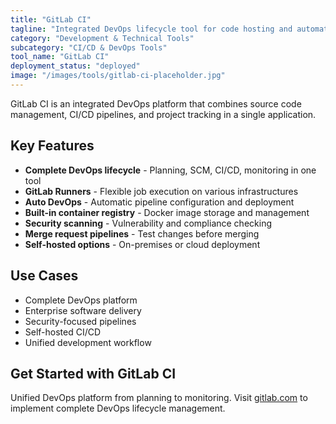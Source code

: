 ```yaml
---
title: "GitLab CI"
tagline: "Integrated DevOps lifecycle tool for code hosting and automation pipelines"
category: "Development & Technical Tools"
subcategory: "CI/CD & DevOps Tools"
tool_name: "GitLab CI"
deployment_status: "deployed"
image: "/images/tools/gitlab-ci-placeholder.jpg"
---
```

GitLab CI is an integrated DevOps platform that combines source code management, CI/CD pipelines, and project tracking in a single application.

## Key Features

- **Complete DevOps lifecycle** - Planning, SCM, CI/CD, monitoring in one tool
- **GitLab Runners** - Flexible job execution on various infrastructures
- **Auto DevOps** - Automatic pipeline configuration and deployment
- **Built-in container registry** - Docker image storage and management
- **Security scanning** - Vulnerability and compliance checking
- **Merge request pipelines** - Test changes before merging
- **Self-hosted options** - On-premises or cloud deployment

## Use Cases

- Complete DevOps platform
- Enterprise software delivery
- Security-focused pipelines
- Self-hosted CI/CD
- Unified development workflow

## Get Started with GitLab CI

Unified DevOps platform from planning to monitoring. Visit [gitlab.com](https://about.gitlab.com) to implement complete DevOps lifecycle management.